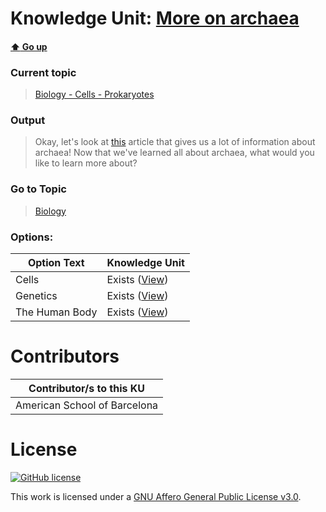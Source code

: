 # Knowledge Unit: [More on archaea](../../knowledge_units/biology-cells-prokaryotes/more-on-archaea.md)

#### [:arrow_up: Go up](../../topics/biology-cells-prokaryotes.md)
### Current topic
> [Biology - Cells - Prokaryotes](../../topics/biology-cells-prokaryotes.md)
### Output
> Okay, let&#039;s look at [this](https://www.science.org.au/curious/earth-environment/what-are-archaea) article that gives us a lot of information about archaea! Now that we&#039;ve learned all about archaea, what would you like to learn more about?
### Go to Topic
> [Biology](../../topics/biology.md)

### Options: 

| Option Text | Knowledge Unit |
| - | - |  
| Cells  |  Exists ([View](../../knowledge_units/biology/cells.md))  |  
| Genetics  |  Exists ([View](../../knowledge_units/biology/genetics.md))  |  
| The Human Body  |  Exists ([View](../../knowledge_units/biology/the-human-body.md))  | 

# Contributors

| Contributor/s to this KU |
| - | 
| American School of Barcelona |

# License
[![GitHub license](https://img.shields.io/github/license/inbrainz/cerebro)](https://github.com/inbrainz/cerebro/blob/master/LICENSE)

This work is licensed under a [GNU Affero General Public License v3.0](https://www.gnu.org/licenses/agpl-3.0.txt).
